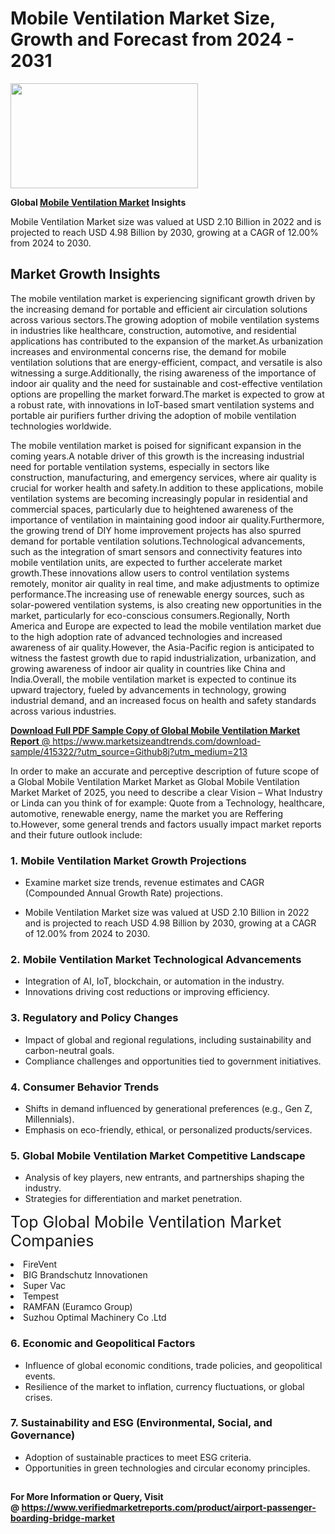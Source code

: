 <H1>Mobile Ventilation Market Size, Growth and Forecast from 2024 - 2031</H1><img class="aligncenter size-medium wp-image-584254" src="https://thirdeyenews.in/wp-content/uploads/2024/09/Global-Market-Research-300x168.jpeg" alt="" width="300" height="168" /><p><strong>Global&nbsp;<a href="https://www.marketsizeandtrends.com/download-sample/415322/?utm_source=Github8j?utm_medium=213">Mobile Ventilation Market</a> Insights</strong></p><p>Mobile Ventilation Market size was valued at USD 2.10 Billion in 2022 and is projected to reach USD 4.98 Billion by 2030, growing at a CAGR of 12.00% from 2024 to 2030.</p><p><h2>Market Growth Insights</h2> <p>The mobile ventilation market is experiencing significant growth driven by the increasing demand for portable and efficient air circulation solutions across various sectors.The growing adoption of mobile ventilation systems in industries like healthcare, construction, automotive, and residential applications has contributed to the expansion of the market.As urbanization increases and environmental concerns rise, the demand for mobile ventilation solutions that are energy-efficient, compact, and versatile is also witnessing a surge.Additionally, the rising awareness of the importance of indoor air quality and the need for sustainable and cost-effective ventilation options are propelling the market forward.The market is expected to grow at a robust rate, with innovations in IoT-based smart ventilation systems and portable air purifiers further driving the adoption of mobile ventilation technologies worldwide.</p> <p><a href="#"></a></p> <p>The mobile ventilation market is poised for significant expansion in the coming years.A notable driver of this growth is the increasing industrial need for portable ventilation systems, especially in sectors like construction, manufacturing, and emergency services, where air quality is crucial for worker health and safety.In addition to these applications, mobile ventilation systems are becoming increasingly popular in residential and commercial spaces, particularly due to heightened awareness of the importance of ventilation in maintaining good indoor air quality.Furthermore, the growing trend of DIY home improvement projects has also spurred demand for portable ventilation solutions.Technological advancements, such as the integration of smart sensors and connectivity features into mobile ventilation units, are expected to further accelerate market growth.These innovations allow users to control ventilation systems remotely, monitor air quality in real time, and make adjustments to optimize performance.The increasing use of renewable energy sources, such as solar-powered ventilation systems, is also creating new opportunities in the market, particularly for eco-conscious consumers.Regionally, North America and Europe are expected to lead the mobile ventilation market due to the high adoption rate of advanced technologies and increased awareness of air quality.However, the Asia-Pacific region is anticipated to witness the fastest growth due to rapid industrialization, urbanization, and growing awareness of indoor air quality in countries like China and India.Overall, the mobile ventilation market is expected to continue its upward trajectory, fueled by advancements in technology, growing industrial demand, and an increased focus on health and safety standards across various industries.</p> <p><a href="#"></p><p><span class=""><strong>Download Full PDF Sample Copy of Global Mobile Ventilation Market Report</strong> @ <a href="https://www.marketsizeandtrends.com/download-sample/415322/?utm_source=Github8j?utm_medium=213" target="_blank">https://www.marketsizeandtrends.com/download-sample/415322/?utm_source=Github8j?utm_medium=213</a></span></p><p>In order to make an accurate and perceptive description of future scope of a Global&nbsp;Mobile Ventilation Market Market as Global&nbsp;Mobile Ventilation Market Market of 2025, you need to describe a clear Vision &ndash; What Industry or Linda can you think of for example: Quote from a Technology, healthcare, automotive, renewable energy, name the market you are Reffering to.However, some general trends and factors usually impact market reports and their future outlook include:</p><h3>1.&nbsp;<strong>Mobile Ventilation Market Growth Projections</strong></h3><ul><li>Examine market size trends, revenue estimates and CAGR (Compounded Annual Growth Rate) projections.</li><li><p>Mobile Ventilation Market size was valued at USD 2.10 Billion in 2022 and is projected to reach USD 4.98 Billion by 2030, growing at a CAGR of 12.00% from 2024 to 2030.</p></li></ul><h3>2.&nbsp;<strong>Mobile Ventilation Market Technological Advancements</strong></h3><ul><li>Integration of AI, IoT, blockchain, or automation in the industry.</li><li>Innovations driving cost reductions or improving efficiency.</li></ul><h3>3.&nbsp;<strong>Regulatory and Policy Changes</strong></h3><ul><li>Impact of global and regional regulations, including sustainability and carbon-neutral goals.</li><li>Compliance challenges and opportunities tied to government initiatives.</li></ul><h3>4.&nbsp;<strong>Consumer Behavior Trends</strong></h3><ul><li>Shifts in demand influenced by generational preferences (e.g., Gen Z, Millennials).</li><li>Emphasis on eco-friendly, ethical, or personalized products/services.</li></ul><h3>5.&nbsp;<strong>Global Mobile Ventilation Market Competitive Landscape</strong></h3><ul><li>Analysis of key players, new entrants, and partnerships shaping the industry.</li><li>Strategies for differentiation and market penetration.</li></ul><p data-pm-slice="1 1 []"><span style="color: inherit; font-family: inherit; font-size: 25px;">Top Global Mobile Ventilation Market Companies</span></p><div class="" data-test-id=""><p><li>FireVent</li><li> BIG Brandschutz Innovationen</li><li> Super Vac</li><li> Tempest</li><li> RAMFAN (Euramco Group)</li><li> Suzhou Optimal Machinery Co .Ltd</li></p></div><h3>6.&nbsp;<strong>Economic and Geopolitical Factors</strong></h3><ul><li>Influence of global economic conditions, trade policies, and geopolitical events.</li><li>Resilience of the market to inflation, currency fluctuations, or global crises.</li></ul><h3>7.&nbsp;<strong>Sustainability and ESG (Environmental, Social, and Governance)</strong></h3><ul><li>Adoption of sustainable practices to meet ESG criteria.</li><li>Opportunities in green technologies and circular economy principles.</li></ul><h2><strong style="font-size: 14px;">For More Information or Query, Visit @&nbsp;</strong><a style="background-color: #ffffff; font-size: 14px;" href="https://www.marketsizeandtrends.com/report/mobile-ventilation-market/" target="_blank">https://www.verifiedmarketreports.com/product/airport-passenger-boarding-bridge-market</a></h2>